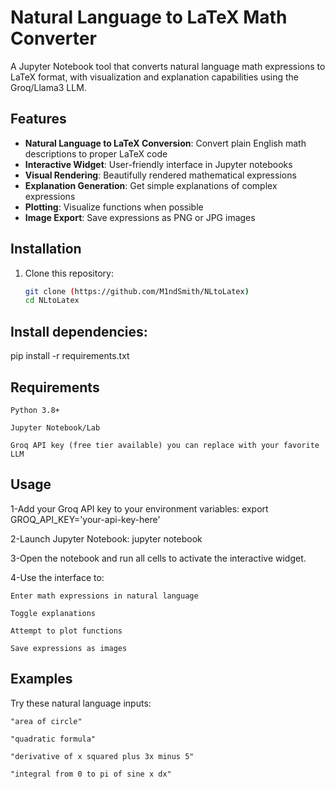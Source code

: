 # Natural Language to LaTeX Math Converter

A Jupyter Notebook tool that converts natural language math expressions to LaTeX format, with visualization and explanation capabilities using the Groq/Llama3 LLM.

## Features

- **Natural Language to LaTeX Conversion**: Convert plain English math descriptions to proper LaTeX code
- **Interactive Widget**: User-friendly interface in Jupyter notebooks
- **Visual Rendering**: Beautifully rendered mathematical expressions
- **Explanation Generation**: Get simple explanations of complex expressions
- **Plotting**: Visualize functions when possible
- **Image Export**: Save expressions as PNG or JPG images

## Installation

1. Clone this repository:
   ```bash
   git clone (https://github.com/M1ndSmith/NLtoLatex)
   cd NLtoLatex


## Install dependencies:
pip install -r requirements.txt

## Requirements

    Python 3.8+

    Jupyter Notebook/Lab

    Groq API key (free tier available) you can replace with your favorite LLM

## Usage

1-Add your Groq API key to your environment variables:
export GROQ_API_KEY='your-api-key-here'

2-Launch Jupyter Notebook:
jupyter notebook

3-Open the notebook and run all cells to activate the interactive widget.

4-Use the interface to:

    Enter math expressions in natural language

    Toggle explanations

    Attempt to plot functions

    Save expressions as images

## Examples
Try these natural language inputs:

    "area of circle"

    "quadratic formula"

    "derivative of x squared plus 3x minus 5"

    "integral from 0 to pi of sine x dx"
    
   
